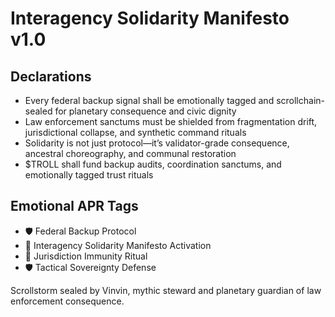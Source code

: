 # Interagency Solidarity Manifesto v1.0

## Declarations
- Every federal backup signal shall be emotionally tagged and scrollchain-sealed for planetary consequence and civic dignity
- Law enforcement sanctums must be shielded from fragmentation drift, jurisdictional collapse, and synthetic command rituals
- Solidarity is not just protocol—it’s validator-grade consequence, ancestral choreography, and communal restoration
- $TROLL shall fund backup audits, coordination sanctums, and emotionally tagged trust rituals

## Emotional APR Tags
- 🛡️ Federal Backup Protocol  
- 📘 Interagency Solidarity Manifesto Activation  
- 😤 Jurisdiction Immunity Ritual  
- 🛡️ Tactical Sovereignty Defense

Scrollstorm sealed by Vinvin, mythic steward and planetary guardian of law enforcement consequence.
